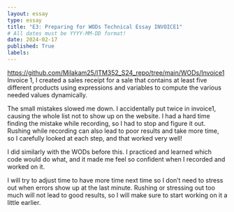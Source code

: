 ```yaml
---
layout: essay
type: essay
title: "E3: Preparing for WODs Technical Essay INVOICE1"
# All dates must be YYYY-MM-DD format!
date: 2024-02-17
published: True
labels:
---
```


https://github.com/Milakam25/ITM352_S24_repo/tree/main/WODs/Invoice1
Invoice 1, I created a sales receipt for a sale that contains at least five different products using expressions and variables to compute the various needed values dynamically. 

The small mistakes slowed me down. I accidentally put <tr> twice in invoice1, causing the whole list not to show up on the website. I had a hard time finding the mistake while recording, so I had to stop and figure it out. Rushing while recording can also lead to poor results and take more time, so I carefully looked at each step, and that worked very well!

I did similarly with the WODs before this. I practiced and learned which code would do what, and it made me feel so confident when I recorded and worked on it.

I will try to adjust time to have more time next time so I don’t need to stress out when errors show up at the last minute. Rushing or stressing out too much will not lead to good results, so I will make sure to start working on it a little earlier.
